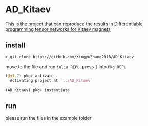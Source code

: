 # AD_Kitaev

This is the project that can reproduce the results in [Differentiable programming tensor networks for Kitaev magnets](https://arxiv.org/abs/2304.01551)
## install
```shell
> git clone https://github.com/XingyuZhang2018/AD_Kitaev
```
move to the file and run `julia REPL`, press `]` into `Pkg REPL`
```julia
(@v1.7) pkg> activate .
  Activating project at `..\AD_Kitaev`

(AD_Kitaev) pkg> instantiate
```

## run
please run the files in the example folder